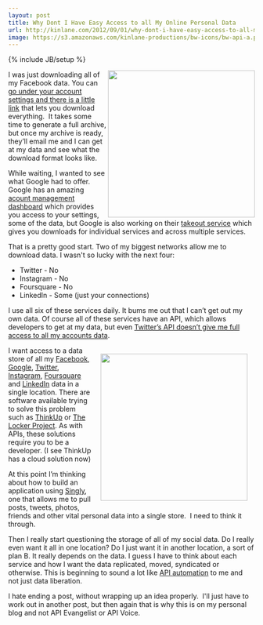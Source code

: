 ```yaml
---
layout: post
title: Why Dont I Have Easy Access to all My Online Personal Data
url: http://kinlane.com/2012/09/01/why-dont-i-have-easy-access-to-all-my-online-personal-data/
image: https://s3.amazonaws.com/kinlane-productions/bw-icons/bw-api-a.png
---
```

{% include JB/setup %}
<p><img src="https://s3.amazonaws.com/kinlane-productions/facebook/Facebook+Download+Your+Archive.png" alt="" width="300" align="right" /></p>
<p>I was just downloading all of my Facebook data.  You can <a href="https://www.facebook.com/download">go under your account settings and there is a little link</a> that lets you download everything. &nbsp;It takes some time to generate a full archive, but once my archive is ready, they&rsquo;ll email me and I can get at my data and see what the download format looks like.</p>
<p>While waiting, I wanted to see what Google had to offer.  Google has an amazing <a href="https://www.google.com/dashboard">acount management dashboard</a> which provides you access to your settings, some of the data, but Google is also working on their <a title="takeout service" href="https://www.google.com/takeout/">takeout service</a> which gives you downloads for individual services and across multiple services.</p>
<p>That is a pretty good start.  Two of my biggest networks allow me to download data. I wasn't so lucky with the next four:</p>
<ul class="mainlist">
<li>Twitter - No</li>
<li>Instagram - No</li>
<li>Foursquare - No</li>
<li>LinkedIn - Some (just your connections)</li>
</ul>
<p>I use all six of these services daily.  It bums me out that I can&rsquo;t get out my own data.  Of course all of these services have an API, which allows developers to get at my data, but even <a title="Twitter&rsquo;s API doesn&rsquo;t give me full access to all my accounts data" href="http://apivoice.com/2012/06/29/twitter-continues-to-restrict-access-to-our-tweets/">Twitter&rsquo;s API doesn&rsquo;t give me full access to all my accounts data</a>.</p>
<p><img style="padding: 15px;" src="https://s3.amazonaws.com/kinlane-productions/api-evangelist/ifthisthenthat/IFTTT-My-Recipes.png" alt="" width="300" align="right" /></p>
<p>I want access to a data store of all my <a title="Facebook" href="https://www.singly.com/docs/facebook">Facebook</a>, <a title="Google" href="https://www.singly.com/docs/gcontacts">Google</a>, <a title="Twitter" href="https://www.singly.com/docs/twitter">Twitter</a>, <a title="Instagram" href="https://www.singly.com/docs/instagram">Instagram</a>, <a title="Foursquare" href="https://www.singly.com/docs/foursquare">Foursquare</a> and <a title="LinkedIn" href="https://www.singly.com/docs/linkedin">LinkedIn</a> data in a single location.  There are software available trying to solve this problem such as <a title="ThinkUp" href="http://thinkupapp.com/">ThinkUp</a> or <a title="The Locker Project" href="http://lockerproject.org/">The Locker Project</a>.  As with APIs, these solutions require you to be a developer. (I see ThinkUp has a cloud solution now)</p>
<p>At this point I&rsquo;m thinking about how to build an application using <a title="Singly" href="https://singly.com">Singly</a>, one that allows me to pull posts, tweets, photos, friends and other vital personal data into a single store. &nbsp;I need to think it through.</p>
<p>Then I really start questioning the storage of all of my social data.  Do I really even want it all in one location?  Do I just want it in another location, a sort of plan B.  It really depends on the data.  I guess I have to think about each service and how I want the data replicated, moved, syndicated or otherwise. This is beginning to sound a lot like <a title="API Automation" href="http://apievangelist.com/2012/08/21/api-automation-platforms/">API automation</a> to me and not just data liberation.</p>
<p>I hate ending a post, without wrapping up an idea properly. &nbsp;I'll just have to work out in another post, but then again that is why this is on my personal blog and not API Evangelist or API Voice.</p>